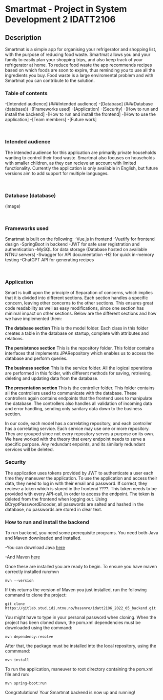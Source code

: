 # Smartmat - Project in System Development 2 IDATT2106

## Description
Smartmat is a simple app for organising your refrigerator and shopping list, with the purpose of reducing food waste. Smartmat allows you and your family to easily plan your shopping trips, and also keep track of your refrigerator at home. To reduce food waste the app recommends recipes based on which foods are soon to expire, thus reminding you to use all the ingredients you buy. Food waste is a large enviromental problem and with Smartmat you can contribute to the solution.


### Table of contents
-[Intended audience] (###Intended audience)
-[Database] (###Database (database))
-[Frameworks used]
-[Application]
-[Security]
-[How to run and install the backend]
-[How to run and install the frontend]
-[How to use the application]
-[Team members]
-[Future work]

<br>

### Intended audience
The intended audience for this application are primarily private households wanting to control their food waste. Smartmat also focuses on households with smaller children, as they can recieve an account with limited functionality. Currently the application is only available in English, but future versions aim to add support for multiple languages.

<br>

### Database (database)

(image)

<br>

### Frameworks used

Smartmat is built on the following:
-Vue.js in frontend
-Vuetify for frontend design
-SpringBoot in backend
-JWT for safe user registration and authentication
-MySQL for data storage (Database hosted on available NTNU servers)
-Swagger for API documentation
-H2 for quick in-memory testing
-ChatGPT API for generating recipes

<br>

### Application
Smart is built upon the principle of Separation of concerns, which implies that it is divided into different sections. Each section handles a specific concern, leaving other concerns to the other sections. This ensures great code readability as well as easy modifications, since one section has minimal impact on other sections.
Below are the different sections and how we have implemented them:

**The database section** This is the model folder. Each class in this folder creates a table in the database on startup, complete with attributes and relations.

**The persistence section** This is the repository folder. This folder contains interfaces that implements JPARepository which enables us to access the database and perform queries.

**The business section** This is the service folder. All the logical operations are performed in this folder, with different methods for saving, retrieving, deleting and updating data from the database.

**The presentation section** This is the controller folder. This folder contains all the controllers used to communicate with the database. These controllers again contains endpoints that the frontend uses to manipulate the database. The controllers also handles all validation of incoming data and error handling, sending only sanitary data down to the business section. 

In our code, each model has a correlating repository, and each controller has a correlating service. Each service may use one or more repository. They are grouped since not every repository serves a purpose on its own. We have worked with the theory that every endpoint needs to serve a specific purpose. Any redundant enpoints, and its similarly redundant services will be deleted.

### Security
The application uses tokens provided by JWT to authenticate a user each time they maneuver the application. To use the application and access their data, they need to log in with their email and password. If correct, they recieve a token which is stored in the frontend ????. This token needs to be provided with every API-call, in order to access the endpoint. The token is deleted from the frontend when logging out. Using BCryptPasswordEncoder, all passwords are salted and hashed in the database, no passwords are stored in clear text. 

### How to run and install the backend
To run backend, you need some prerequisite programs. You need both Java and Maven downloaded and installed.

-You can download Java [here](https://www.oracle.com/java/technologies/downloads/#java17)

-And Maven [here](https://maven.apache.org/download.cgi)

Once these are installed you are ready to begin. 
To ensure you have maven correctly installed run:mvn 

    mvn --version

If this returns the version of Maven you just installed, run the following command to clone the project:

    git clone https://gitlab.stud.idi.ntnu.no/hasanro/idatt2106_2022_05_backend.git

You might have to type in your personal password when cloning. When the project has been cloned down, the pom.xml dependencies must be downloaded using the command:

    mvn dependency:resolve

After that, the package must be installed into the local repository, using the commmand:

    mvn install 

To run the application, maneuver to root directory containing the pom.xml file and run:

    mvn spring-boot:run

Congratulations! Your Smartmat backend is now up and running!




